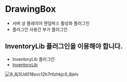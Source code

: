 # DrawingBox

- 서버 상 플레이어 랜덤박스 활성화 플러그인
- 플러그인 사용간 부가 플러그인

## InventoryLib 플러그인을 이용해야 합니다.
- InventoryLib 플러그인
- [InventoryLib](https://github.com/xodid8881/InventoryLib)

![8_8j3Ud018svc12h7rtlzhkjc0_8jelv](https://user-images.githubusercontent.com/26338400/226340186-d7d16490-f3ed-48fc-86ed-653c681374f7.jpg)
